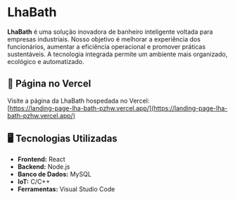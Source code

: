 # LhaBath

**LhaBath** é uma solução inovadora de banheiro inteligente voltada para empresas industriais. Nosso objetivo é melhorar a experiência dos funcionários, aumentar a eficiência operacional e promover práticas sustentáveis. A tecnologia integrada permite um ambiente mais organizado, ecológico e automatizado.

## 🚀 Página no Vercel
Visite a página da LhaBath hospedada no Vercel:  
[https://landing-page-lha-bath-pzhw.vercel.app/](https://landing-page-lha-bath-pzhw.vercel.app/)

## 🖥 Tecnologias Utilizadas
- **Frontend:** React
- **Backend:** Node.js
- **Banco de Dados:** MySQL
- **IoT:** C/C++
- **Ferramentas:** Visual Studio Code